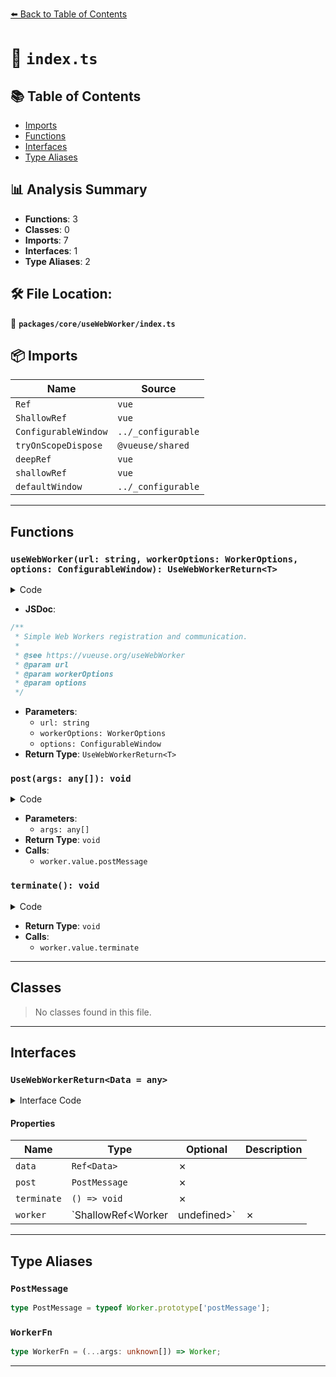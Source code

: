 [⬅️ Back to Table of Contents](../../../index.md)

# 📄 `index.ts`

## 📚 Table of Contents

- [Imports](#imports)
- [Functions](#functions)
- [Interfaces](#interfaces)
- [Type Aliases](#type-aliases)

## 📊 Analysis Summary

- **Functions**: 3
- **Classes**: 0
- **Imports**: 7
- **Interfaces**: 1
- **Type Aliases**: 2

## 🛠️ File Location:
📂 **`packages/core/useWebWorker/index.ts`**

## 📦 Imports

| Name | Source |
|------|--------|
| `Ref` | `vue` |
| `ShallowRef` | `vue` |
| `ConfigurableWindow` | `../_configurable` |
| `tryOnScopeDispose` | `@vueuse/shared` |
| `deepRef` | `vue` |
| `shallowRef` | `vue` |
| `defaultWindow` | `../_configurable` |


---

## Functions

### `useWebWorker(url: string, workerOptions: WorkerOptions, options: ConfigurableWindow): UseWebWorkerReturn<T>`

<details><summary>Code</summary>

```ts
export function useWebWorker<T = any>(
  url: string,
  workerOptions?: WorkerOptions,
  options?: ConfigurableWindow,
): UseWebWorkerReturn<T>
```
</details>

- **JSDoc**:
```ts
/**
 * Simple Web Workers registration and communication.
 *
 * @see https://vueuse.org/useWebWorker
 * @param url
 * @param workerOptions
 * @param options
 */
```

- **Parameters**:
  - `url: string`
  - `workerOptions: WorkerOptions`
  - `options: ConfigurableWindow`
- **Return Type**: `UseWebWorkerReturn<T>`
### `post(args: any[]): void`

<details><summary>Code</summary>

```ts
(...args) => {
    if (!worker.value)
      return

    worker.value.postMessage(...args as Parameters<PostMessage>)
  }
```
</details>

- **Parameters**:
  - `args: any[]`
- **Return Type**: `void`
- **Calls**:
  - `worker.value.postMessage`
### `terminate(): void`

<details><summary>Code</summary>

```ts
function terminate() {
    if (!worker.value)
      return

    worker.value.terminate()
  }
```
</details>

- **Return Type**: `void`
- **Calls**:
  - `worker.value.terminate`

---

## Classes

> No classes found in this file.


---

## Interfaces

### `UseWebWorkerReturn<Data = any>`

<details><summary>Interface Code</summary>

```ts
export interface UseWebWorkerReturn<Data = any> {
  data: Ref<Data>
  post: PostMessage
  terminate: () => void
  worker: ShallowRef<Worker | undefined>
}
```
</details>

#### Properties

| Name | Type | Optional | Description |
|------|------|----------|-------------|
| `data` | `Ref<Data>` | ✗ |  |
| `post` | `PostMessage` | ✗ |  |
| `terminate` | `() => void` | ✗ |  |
| `worker` | `ShallowRef<Worker | undefined>` | ✗ |  |


---

## Type Aliases

### `PostMessage`

```ts
type PostMessage = typeof Worker.prototype['postMessage'];
```

### `WorkerFn`

```ts
type WorkerFn = (...args: unknown[]) => Worker;
```


---